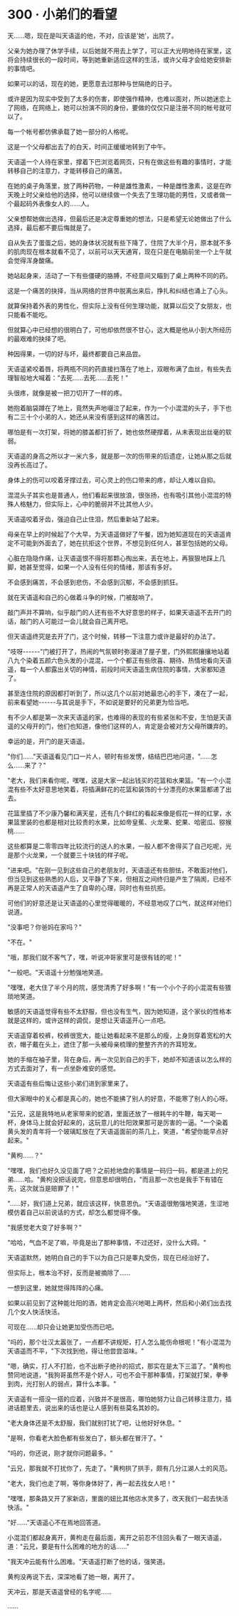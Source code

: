 <link rel="stylesheet" href="../styles/text.css" />
<h1>300 · 小弟们的看望</h1>

天......嗯，现在是叫天语遥的他，不对，应该是'她'，出院了。

父亲为她办理了休学手续，以后她就不用去上学了，可以正大光明地待在家里，这将会持续很长的一段时间，等到她重新适应这样的生活，或许父母才会给她安排新的事情吧。

如果可以的话，现在的她，更愿意去过那种与世隔绝的日子。

或许是因为现实中受到了太多的伤害，即使强作精神，也难以面对，所以她迷恋上了网络，在网络上，她可以扮演不同的身份，要做的仅仅只是注册不同的帐号就可以了。

每一个帐号都仿佛承载了她一部分的人格呢。

这是一个父母都出去了的白天，时间正缓缓地转到了中午。

天语遥一个人待在家里，撑着下巴浏览着网页，只有在做这些有趣的事情时，才能转移自己的注意力，才能转移自己的痛苦。

在她的桌子角落里，放了两种药物，一种是雄性激素，一种是雌性激素，这是在昨天晚上时父亲给他的选择，他可以继续做一个失去了生理功能的男性，又或者做一个最起码外表像女人的......人。

父亲想帮她做出选择，但最后还是决定尊重她的想法，只是希望无论她做出了什么选择，最后都不要后悔就是了。

自从失去了蛋蛋之后，她的身体状况就有些下降了，住院了大半个月，原本就不多的肌肉现在根本就看不见了，以前可以天天通宵，现在只是在电脑前坐一个上午就会觉得浑身酸痛。

她站起身来，活动了一下有些僵硬的胳膊，不经意间又瞄到了桌上两种不同的药。

这是一个痛苦的抉择，当从网络的世界中脱离出来后，挣扎和纠结也涌上了心头。

就算保持着外表的男性化，但实际上没有任何生理功能，就算以后交了女朋友，也只能看不能吃。

但就算心中已经想的很明白了，可他却依然很不甘心，这大概是他从小到大所经历的最艰难的抉择了吧。

种因得果，一切的好与坏，最终都要自己来品尝。

天语遥紧咬着唇，将两瓶不同的药直接扫落在了地上，双眼布满了血丝，有些失去理智般地大喊着："去死......去死......去死！"

头很疼，就像是被一把刀切开了一样的疼。

她抱着脑袋蹲在了地上，竟然失声地啜泣了起来，作为一个小混混的头子，手下也有二三十个小弟的人，她还从来没有感到这样的痛苦过。

哪怕是有一次打架，将她的膝盖都打折了，她也依然硬撑着，从未表现出丝毫的软弱。

天语遥的身高之所以才一米六多，就是那一次的伤带来的后遗症，让她从那之后就没再长高过了。

身体上的伤可以咬着牙撑过去，可心灵上的伤口带来的疼，却让人难以自抑。

混混头子其实也是普通人，他们看起来很放浪，很张扬，也有吸引其他小混混的特殊人格魅力，但实际上，心中的脆弱并不比其他人少。

天语遥咬着牙齿，强迫自己止住泪，然后重新站了起来。

母亲在早上的时候起了个大早，为天语遥做好了午餐，因为她知道现在的天语遥肯定不可能到外面去了，她在抗拒这个世界，不想见到任何人，甚至包括她的父母。

心脏在隐隐作痛，让天语遥恨不得将那颗心掏出来，丢在地上，再狠狠地踩上几脚，她甚至觉得，如果一个人没有任何的情绪，那该有多好。

不会感到痛苦，不会感到悲伤，不会感到沉郁，不会感到抓狂。

就在天语遥和自己的心做着斗争的时候，门被敲响了。

敲门声并不算响，似乎敲门的人还有些不大好意思的样子，如果天语遥不去开门的话，敲门的人可能过一会儿就会自己离开吧。

但天语遥终究是去开了门，这个时候，转移一下注意力或许是最好的办法了。

"吱呀------"门被打开了，热闹的气氛顿时弥漫进了屋子里，门外熙熙攘攘地站着八九个染着五颜六色头发的小混混，一个个都正有些欣喜、期待、热情地看向天语遥，每一个人都露出关切的神情，前段时间天语遥生病住院的事情，大家都知道了。

甚至连住院的原因都打听到了，所以这几个以前对她最忠心的手下，凑在了一起，前来看望她------与其说是手下，不如说是要好的兄弟更为恰当吧。

有不少人都是第一次来天语遥的家，也难得的表现的有些紧张和不安，生怕是天语遥的父母开的门，他们也知道，像他们这样的人，肯定是会被对方父母所嫌弃的。

幸运的是，开门的是天语遥。

"你们......"天语遥看见门口一片人，顿时有些发愣，结结巴巴地问道，"......怎么......来了？"

"老大，我们来看你呢，嘿嘿，这是大家一起出钱买的花篮和水果篮。"有一个小混混有些不太好意思地笑着，将插满鲜花的花篮和装饰的十分漂亮的水果篮都递了出去。

花篮里插了不少康乃馨和满天星，还有几个鲜红的看起来像是假花一样的红掌，水果篮里装的也都是相对比较贵的水果，比如帝皇蕉、火龙果、蛇果、哈密瓜、猕猴桃......

这些都算是二零零四年比较流行的送人的水果，一般人都不舍得买了自己吃呢，光是那个火龙果，一个就要三十块钱的样子呢。

"进来吧。"在刚一见到这些自己的老朋友时，天语遥还有些胆怯，不敢面对他们，但当见到这些熟悉的人后，又平静了下来，但相互之间终归是产生了隔阂，已经不再是正常人的天语遥产生了自卑的心理，同时也有些抗拒。

可他们的好意还是让天语遥的心里觉得暖暖的，不经意地叹了口气，就这样对他们说道。

"没事吧？你爸妈在家吗？"

"不在。"

"哦，那我们就不客气了，嘿，听说冲哥家里可是很有钱的呢！"

"一般吧。"天语遥十分勉强地笑道。

"嘿嘿，老大住了半个月的院，感觉清秀了好多啊！"有一个小个子的小混混有些猥琐地笑道。

敏感的天语遥觉得有些不太舒服，但也没有生气，因为她知道，这个家伙的性格本就是这样的，或许这样的调侃，是想让天语遥开心一点吧。

天语遥穿着校裤，校裤很宽大，能让她看起来不是那么的瘦，上身则穿着宽松的大衣，帽子戴在头上，遮住了那一头被母亲梳理的整整齐齐的齐耳短发。

她的手缩在袖子里，背在身后，再一次见到自己的手下，她却不知道该以怎么样的方式去面对了，有一点坐卧难安的感觉。

天语遥有些后悔让这些小弟们进到家里来了。

但大家眼中的关心都是真心的，她也不能拂了别人的好意，不能寒了别人的心呀。

"云兄，这是我特地从老家带来的蛇酒，里面还放了一根耗牛的牛鞭，每天喝一杯，身体马上就会好起来的，这玩意儿的壮阳效果那可是厉害的一逼。"一个染着黄头发的青年将一个玻璃缸放在了天语遥面前的茶几上，笑道，"希望你能早点好起来。"

"黄枸......？"

"嘿嘿，我们也好久没见面了吧？之前抢地盘的事情是一码归一码，都是道上的兄弟......哈。"黄枸没把话说完，但意思却很明白，"而且那一次也是我手下有错在先，这次就当是赔罪了！"

"......好，我们道上兄弟，就应该这样，快意恩仇。"天语遥很勉强地笑道，生涩地模仿着自己以前说话的方式，却怎么都觉得不像。

"我感觉老大变了好多啊？"

"哈哈，气血不足了嘛，毕竟是出了那种事情，不过还好，没什么大碍。"

天语遥默然，她明白自己的手下以为自己只是睾丸受伤，现在已经治好了。

但实际上，根本治不好，反而是被摘除了......

一想到这里，她就觉得阵阵的心痛。

如果以前见到了这种能壮阳的酒，她肯定会高兴地喝上两杯，然后和小弟们出去找几个女人快活快活。

可现在......却只会让她更加受伤而已吧。

"吗的，那个壮汉太嚣张了，一点都不讲规矩，打人怎么能伤命根呢！"有小混混为天语遥而不平，"下次找到他，得让他尝尝滋味。"

"嗯，确实，打人不打脸，也不出断子绝孙的招式，那实在是太下三滥了。"黄枸也赞同地说道，"我狗哥虽然不是个好人，可也不会干那种事情，打架就打架，拳拳到肉，光打别人的弱点，算什么本事。"

天语遥有一搭没一搭的应着，兴致并不是很高，哪怕她努力让自己转移注意力，插进话题里去，说出来的话也是让人感到有些莫名其妙的。

"老大身体还是不太舒服，我们就别打扰了吧，让他好好休息。"

"是啊，你看老大脸色都有些发白了，额头都在冒汗了。"

"吗的，你还说，刚才就你问题最多。"

"云兄，那我就不打扰你了，先走了。"黄枸拱了拱手，颇有几分江湖人士的风范。

"老大，我们也走了啊，等你身体好了，再一起去找女人吧！"

"嘿嘿，那条路又开了家新店，里面的妞比其他店水灵多了，改天我们一起去快活快活。"

"好......"天语遥心不在焉地回答道。

小混混们都起身离开，黄枸走在最后面，离开之前忍不住回头看了一眼天语遥，道："云兄，要是有什么困难的地方的话......"

"我天冲云能有什么困难。"天语遥打断了他的话，强笑道。

黄枸没再说下去，深深地看了她一眼，离开了。

天冲云，那是天语遥曾经的名字呢......

......
